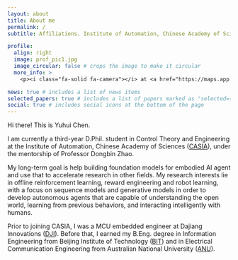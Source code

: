 ```yaml
---
layout: about
title: About me
permalink: /
subtitle: Affiliations. Institute of Automation, Chinese Academy of Sciences

profile:
  align: right
  image: prof_pic1.jpg
  image_circular: false # crops the image to make it circular
  more_info: >
    <p><i class="fa-solid fa-camera"></i> at <a href="https://maps.app.goo.gl/iXr15xAcV5ATRTZi9">Wall Street, New York</a> in 2024.</p>

news: true # includes a list of news items
selected_papers: true # includes a list of papers marked as "selected={true}"
social: true # includes social icons at the bottom of the page
---
```


Hi there! This is Yuhui Chen.

I am currently a third-year D.Phil. student in Control Theory and Engineering at the Institute of Automation, Chinese Academy of Sciences ([CASIA](https://www.ia.cas.cn/)), under the mentorship of Professor Dongbin Zhao.

My long-term goal is help building foundation models for embodied AI agent and use that to accelerate research in other fields. My research interests lie in offline reinforcement learning, reward engineering and robot learning, with a focus on sequence models and generative models in order to develop autonomous agents that are capable of understanding the open world, learning from previous behaviors, and interacting intelligently with humans.

Prior to joining CASIA, I was a MCU embedded engineer at Dajiang Innovations ([DJI](https://www.dji.com/)). Before that, I earned my B.Eng. degree in Information Engineering from Beijing Institute of Technology ([BIT](https://www.bit.edu.cn/)) and in Electrical Communication Engineering from Australian National University ([ANU](https://www.anu.edu.au/)).
